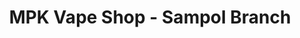 ---
title: "MPK Vape Shop - Sampol Branch"
url: /san-jose-del-monte/mpk-vape-shop-sampol-branch/
shop: shop
---
